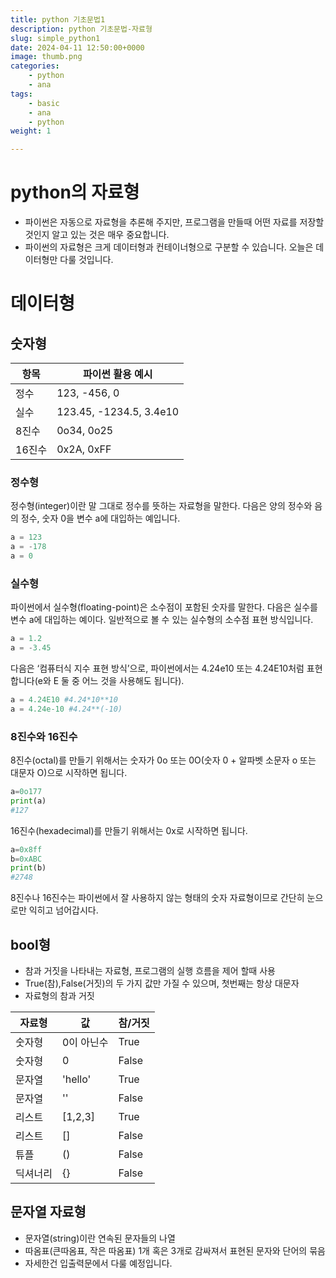 ```yaml
---
title: python 기초문법1
description: python 기초문법-자료형
slug: simple_python1
date: 2024-04-11 12:50:00+0000
image: thumb.png
categories:
    - python
    - ana
tags:
    - basic
    - ana
    - python
weight: 1

---
```

# python의 자료형
- 파이썬은 자동으로 자료형을 추론해 주지만, 프로그램을 만들때 어떤 자료를 저장할 것인지 알고 있는 것은 매우 중요합니다.
- 파이썬의 자료형은 크게 데이터형과 컨테이너형으로 구분할 수 있습니다. 오늘은 데이터형만 다룰 것입니다.

# 데이터형

## 숫자형
| 항목    | 파이썬 활용 예시               |
|-------|-------------------------|
| 정수    | 123, -456, 0            |
| 실수    | 123.45, -1234.5, 3.4e10 |
| 8진수   | 0o34, 0o25              |
| 16진수  | 0x2A, 0xFF              |

### 정수형
정수형(integer)이란 말 그대로 정수를 뜻하는 자료형을 말한다. 다음은 양의 정수와 음의 정수, 숫자 0을 변수 a에 대입하는 예입니다.
```python
a = 123
a = -178
a = 0
```

### 실수형
파이썬에서 실수형(floating-point)은 소수점이 포함된 숫자를 말한다. 다음은 실수를 변수 a에 대입하는 예이다. 일반적으로 볼 수 있는 실수형의 소수점 표현 방식입니다.
```python
a = 1.2
a = -3.45
```
다음은 ‘컴퓨터식 지수 표현 방식’으로, 파이썬에서는 4.24e10 또는 4.24E10처럼 표현합니다(e와 E 둘 중 어느 것을 사용해도 됩니다).
```python
a = 4.24E10 #4.24*10**10
a = 4.24e-10 #4.24**(-10)
```

### 8진수와 16진수

8진수(octal)를 만들기 위해서는 숫자가 0o 또는 0O(숫자 0 + 알파벳 소문자 o 또는 대문자 O)으로 시작하면 됩니다.
```python
a=0o177
print(a)
#127
```

16진수(hexadecimal)를 만들기 위해서는 0x로 시작하면 됩니다.
```python
a=0x8ff
b=0xABC
print(b)
#2748
```
8진수나 16진수는 파이썬에서 잘 사용하지 않는 형태의 숫자 자료형이므로 간단히 눈으로만 익히고 넘어갑시다.


## bool형
- 참과 거짓을 나타내는 자료형, 프로그램의 실행 흐름을 제어 할때 사용
- True(참),False(거짓)의 두 가지 값만 가질 수 있으며, 첫번째는 항상 대문자 
- 자료형의 참과 거짓

| 자료형  | 값       | 참/거짓  |
|------|---------|-------|
| 숫자형  | 0이 아닌수  | True  |
| 숫자형  | 0       | False |
| 문자열  | 'hello' | True  |
| 문자열  | ''      | False |
| 리스트  | [1,2,3] | True  |
| 리스트  | []      | False |
| 튜플   | ()      | False |
| 딕셔너리 | {}      | False |

## 문자열 자료형
- 문자열(string)이란 연속된 문자들의 나열
- 따옴표(큰따옴표, 작은 따옴표) 1개 혹은 3개로 감싸져서 표현된 문자와 단어의 묶음
- 자세한건 입출력문에서 다룰 예정입니다.

